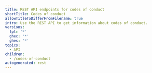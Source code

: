 ```yaml
---
title: REST API endpoints for codes of conduct
shortTitle: Codes of conduct
allowTitleToDifferFromFilename: true
intro: Use the REST API to get information about codes of conduct.
versions:
  fpt: '*'
  ghec: '*'
  ghes: '*'
topics:
  - API
children:
  - /codes-of-conduct
autogenerated: rest
---
```




<!-- Content after this section is automatically generated -->
